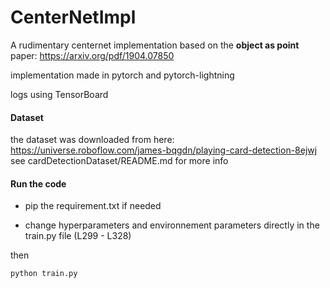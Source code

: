 # CenterNetImpl
A rudimentary centernet implementation based on the **object as point** paper: https://arxiv.org/pdf/1904.07850

implementation made in pytorch and pytorch-lightning

logs using TensorBoard

#### Dataset

the dataset was downloaded from here: https://universe.roboflow.com/james-bqgdn/playing-card-detection-8ejwj
see cardDetectionDataset/README.md for more info

#### Run the code

- pip the requirement.txt if needed

- change hyperparameters and environnement parameters directly in the train.py file (L299 - L328)

then 
```bash
python train.py
```